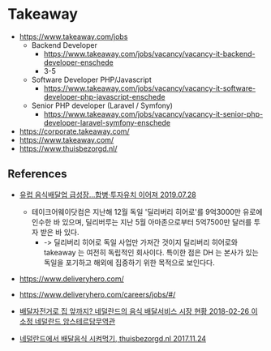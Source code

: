 # Takeaway

* https://www.takeaway.com/jobs
  * Backend Developer
    * https://www.takeaway.com/jobs/vacancy/vacancy-it-backend-developer-enschede
    * 3-5
  * Software Developer PHP/Javascript
    * https://www.takeaway.com/jobs/vacancy/vacancy-it-software-developer-php-javascript-enschede
  * Senior PHP developer (Laravel / Symfony)
    * https://www.takeaway.com/jobs/vacancy/vacancy-it-senior-php-developer-laravel-symfony-enschede
* https://corporate.takeaway.com/
* https://www.takeaway.com/
* https://www.thuisbezorgd.nl/

## References
* [유럽 음식배달업 급성장…합병·투자유치 이어져 2019.07.28](https://www.msn.com/ko-kr/news/world/%EC%9C%A0%EB%9F%BD-%EC%9D%8C%EC%8B%9D%EB%B0%B0%EB%8B%AC%EC%97%85-%EA%B8%89%EC%84%B1%EC%9E%A5%E2%80%A6%ED%95%A9%EB%B3%91%C2%B7%ED%88%AC%EC%9E%90%EC%9C%A0%EC%B9%98-%EC%9D%B4%EC%96%B4%EC%A0%B8/ar-AAEXWqh)
  * 테이크어웨이닷컴은 지난해 12월 독일 '딜리버리 히어로'를 9억3000만 유로에 인수한 바 있으며, 딜리버루는 지난 5월 아마존으로부터 5억7500만 달러를 투자 받은 바 있다.
    * -> 딜리버리 히어로 독일 사업만 가져간 것이지 딜리버리 히어로와 takeaway 는 여전히 독립적인 회사이다. 특이한 점은 DH 는 본사가 있는 독일을 포기하고 해외에 집중하기 위한 목적으로 보인다다.
* https://www.deliveryhero.com/
* https://www.deliveryhero.com/careers/jobs/#/

* [배달자전거로 집 앞까지? 네덜란드의 음식 배달서비스 시장 현황 2018-02-26 이소정 네덜란드 암스테르담무역관](https://news.kotra.or.kr/user/globalAllBbs/kotranews/album/2/globalBbsDataAllView.do?dataIdx=164955&searchNationCd=101017)
* [네덜란드에서 배달음식 시켜먹기, thuisbezorgd.nl 2017.11.24](https://expabroad.blog/2017/11/24/thuisbezorgd/)
